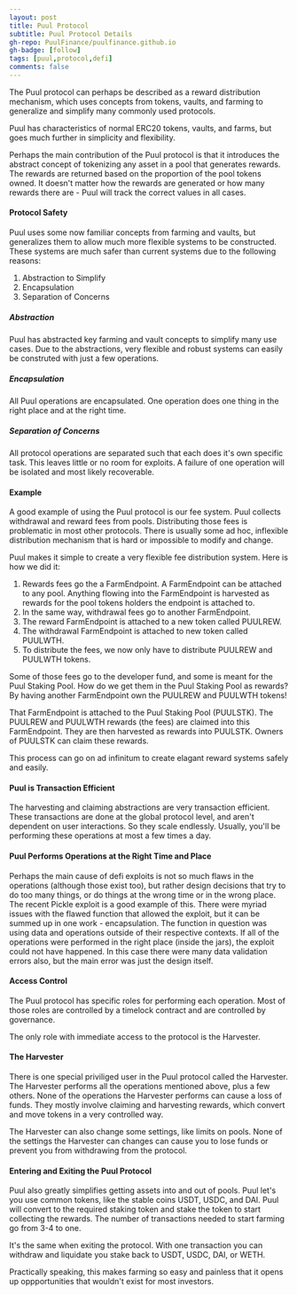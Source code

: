 ```yaml
---
layout: post
title: Puul Protocol
subtitle: Puul Protocol Details
gh-repo: PuulFinance/puulfinance.github.io
gh-badge: [follow]
tags: [puul,protocol,defi]
comments: false
---
```


The Puul protocol can perhaps be described as a reward distribution mechanism, which uses concepts from tokens, vaults, and farming to generalize and simplify
many commonly used protocols.

Puul has characteristics of normal ERC20 tokens, vaults, and farms, but goes much further in simplicity and flexibility.

Perhaps the main contribution of the Puul protocol is that it introduces the abstract concept of tokenizing any asset in a pool that generates rewards. 
The rewards are returned based on the proportion of the pool tokens owned. It doesn't matter how the rewards are generated or how many rewards there
are - Puul will track the correct values in all cases.

#### Protocol Safety

Puul uses some now familiar concepts from farming and vaults, but generalizes them to allow much more flexible systems to be constructed. These systems are
much safer than current systems due to the following reasons:

1. Abstraction to Simplify
2. Encapsulation 
2. Separation of Concerns

##### Abstraction

Puul has abstracted key farming and vault concepts to simplify many use cases. Due to the abstractions, very flexible and robust systems can easily be 
construted with just a few operations.

##### Encapsulation

All Puul operations are encapsulated. One operation does one thing in the right place and at the right time.

##### Separation of Concerns

All protocol operations are separated such that each does it's own specific task. This leaves little or no room for exploits. A failure of one 
operation will be isolated and most likely recoverable.

#### Example

A good example of using the Puul protocol is our fee system. Puul collects withdrawal and reward fees from pools. Distributing those fees is problematic
in most other protocols. There is usually some ad hoc, inflexible distribution mechanism that is hard or impossible to modify and change. 

Puul makes it simple to create a very flexible fee distribution system. Here is how we did it:

1. Rewards fees go the a FarmEndpoint. A FarmEndpoint can be attached to any pool. Anything flowing into the FarmEndpoint is harvested 
as rewards for the pool tokens holders the endpoint is attached to.
2. In the same way, withdrawal fees go to another FarmEndpoint.
3. The reward FarmEndpoint is attached to a new token called PUULREW.
4. The withdrawal FarmEndpoint is attached to new token called PUULWTH.
5. To distribute the fees, we now only have to distribute PUULREW and PUULWTH tokens.

Some of those fees go to the developer fund, and some is meant for the Puul Staking Pool. How do we get them in the Puul Staking Pool as rewards?
By having another FarmEndpoint own the PUULREW and PUULWTH tokens!

That FarmEndpoint is attached to the Puul Staking Pool (PUULSTK). The PUULREW and PUULWTH rewards (the fees) are claimed into this 
FarmEndpoint. They are then harvested as rewards into PUULSTK. Owners of PUULSTK can claim these rewards.

This process can go on ad infinitum to create elagant reward systems safely and easily.

#### Puul is Transaction Efficient

The harvesting and claiming abstractions are very transaction efficient. These transactions are done at the global protocol level, and aren't dependent on
user interactions. So they scale endlessly. Usually, you'll be performing these operations at most a few times a day.

#### Puul Performs Operations at the Right Time and Place

Perhaps the main cause of defi exploits is not so much flaws in the operations (although those exist too), but rather design decisions 
that try to do too many things, or do things at the wrong time or in the wrong place. The recent Pickle exploit is a good example of
this. There were myriad issues with the flawed function that allowed the exploit, but it can be summed up in one work - encapsulation.
The function in question was using data and operations outside of their respective contexts. If all of the operations were performed 
in the right place (inside the jars), the exploit could not have happened. In this case there were many data validation errors also, but
the main error was just the design itself.

#### Access Control

The Puul protocol has specific roles for performing each operation. Most of those roles are controlled by a timelock contract and are
controlled by governance.

The only role with immediate access to the protocol is the Harvester.

#### The Harvester

There is one special priviliged user in the Puul protocol called the Harvester. The Harvester performs all the operations mentioned above,
plus a few others. None of the operations the Harvester performs can cause a loss of funds. They mostly involve claiming and harvesting rewards,
which convert and move tokens in a very controlled way. 

The Harvester can also change some settings, like limits on pools. None of the settings the Harvester can changes can cause you to lose funds or prevent
you from withdrawing from the protocol.

#### Entering and Exiting the Puul Protocol

Puul also greatly simplifies getting assets into and out of pools. Puul let's you use common tokens, like the stable coins USDT, USDC, and DAI. Puul will convert
to the required staking token and stake the token to start collecting the rewards. The number of transactions needed to start farming go from
3-4 to one.

It's the same when exiting the protocol. With one transaction you can withdraw and liquidate you stake back to USDT, USDC, DAI, or WETH.

Practically speaking, this makes farming so easy and painless that it opens up oppportunities that wouldn't exist for most investors.



